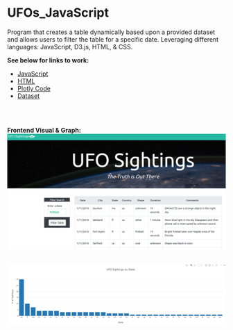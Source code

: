 # UFOs_JavaScript
Program that creates a table dynamically based upon a provided dataset and allows users to filter the table for a specific date. Leveraging different languages: JavaScript, D3.js, HTML, & CSS. 

**See below for links to work:**
* [JavaScript](static/js/app.js)
* [HTML](index.html)
* [Plotly Code](static/js/plot.js)
* [Dataset](static/js/data.js)
<br>
<br>

**Frontend Visual & Graph:**
<br>
![frontend.PNG](static/images/frontend.PNG)
<br>
<br>

![plotly.PNG](static/images/plotly.png)
